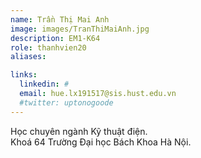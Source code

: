 ```yaml
---
name: Trần Thị Mai Anh
image: images/TranThiMaiAnh.jpg
description: EM1-K64
role: thanhvien20
aliases:

links:
  linkedin: #
  email: hue.lx191517@sis.hust.edu.vn
  #twitter: uptonogoode
---
```


Học chuyên ngành Kỹ thuật điện.
<br>
Khoá 64 Trường Đại học Bách Khoa Hà Nội.
